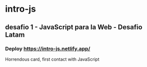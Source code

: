 # intro-js
## desafio 1 - JavaScript para la Web - Desafio Latam
### Deploy https://intro-js.netlify.app/

Horrendous card, first contact with JavaScript
